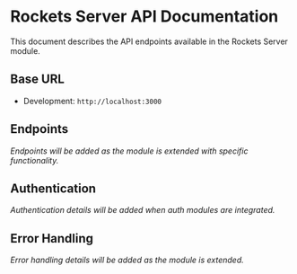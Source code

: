 # Rockets Server API Documentation

This document describes the API endpoints available in the Rockets Server module.

## Base URL

- Development: `http://localhost:3000`

## Endpoints

*Endpoints will be added as the module is extended with specific functionality.*

## Authentication

*Authentication details will be added when auth modules are integrated.*

## Error Handling

*Error handling details will be added as the module is extended.*